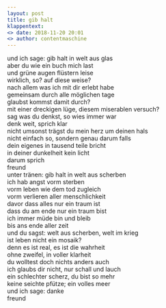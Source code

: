 ```yaml
---
layout: post
title: gib halt
klappentext:
<> date: 2018-11-20 20:01
<> author: contentmaschine
---
```


und ich sage: gib halt in welt aus glas <br>
aber du wie ein buch mich last <br>
und grüne augen flüstern leise <br>
wirklich, so? auf diese weise? <br>
nach allem was ich mit dir erlebt habe <br>
gemeinsam durch alle möglichen tage <br>
glaubst kommst damit durch? <br>
mit einer dreckigen lüge, diesem miserablen versuch? <br>
sag was du denkst, so wies immer war <br>
denk weit, sprich klar <br>
nicht umsonst trägst du mein herz um deinen hals <br>
nicht einfach so, sondern genau darum falls <br>
dein eigenes in tausend teile bricht <br>
in deiner dunkelheit kein licht <br>
darum sprich <br>
freund <br>
unter tränen: gib halt in welt aus scherben <br>
ich hab angst vorm sterben <br>
vorm leben wie dem tod zugleich <br>
vorm verlieren aller menschlichkeit <br>
davor dass alles nur ein traum ist <br>
dass du am ende nur ein traum bist <br>
ich immer müde bin und bleib <br>
bis ans ende aller zeit <br>
und du sagst: welt aus scherben, welt im krieg <br>
ist leben nicht ein mosaik? <br>
denn es ist real, es ist die wahrheit <br>
ohne zweifel, in voller klarheit <br>
du wolltest doch nichts anders auch <br>
ich glaubs dir nicht, nur schall und lauch <br>
ein schlechter scherz, du bist so mehr <br>
keine seichte pfütze; ein volles meer <br>
und ich sage: danke <br>
freund <br>
